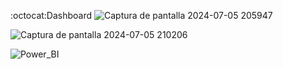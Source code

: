 
:octocat:Dashboard
![Captura de pantalla 2024-07-05 205947](https://github.com/YoyLopez/Razer_Analytics_by_Continent/assets/172577623/571988c4-d0a7-4988-a237-d7d7aa9912e4)

![Captura de pantalla 2024-07-05 210206](https://github.com/YoyLopez/Razer_Analytics_by_Continent/assets/172577623/ec3789e6-e05c-4d5a-945f-d524e2c69030)



![Power_BI](https://img.shields.io/badge/-Power_BI-000000?style=flat&logo=powerbi)
